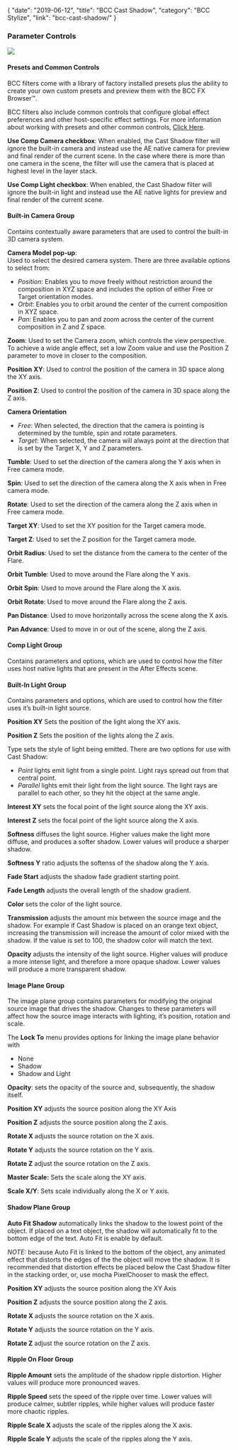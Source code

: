 {
"date": "2019-06-12",
"title": "BCC Cast Shadow",
"category": "BCC Stylize",
"link": "bcc-cast-shadow/"
}

 
### **Parameter Controls**


![](https://borisfx-com-res.cloudinary.com/image/upload//documentation/continuum/uploads/2019/10/BCC-Cast-Shadow-1024x576.jpg)
#### **Presets and Common Controls**


BCC filters come with a library of factory installed presets plus the ability to create your own custom presets and preview them with the BCC FX Browser™.


BCC filters also include common controls that configure global effect preferences and other host-specific effect settings. For more information about working with presets and other common controls, [Click Here](/documentation/continuum/bcc-common-controls/).


**Use Comp Camera checkbox**: When enabled, the Cast Shadow filter will ignore the built-in camera and instead use the AE native camera for preview and final render of the current scene. In the case where there is more than one camera in the scene, the filter will use the camera that is placed at highest level in the layer stack.


**Use Comp Light checkbox**: When enabled, the Cast Shadow filter will ignore the built-in light and instead use the AE native lights for preview and final render of the current scene. 


#### **Built-­in Camera Group**


Contains contextually aware parameters that are used to control the built-in 3D camera system.


**Camera Model pop-up**:  
Used to select the desired camera system. There are three available options to select from:


* *Position*: Enables you to move freely without restriction around the composition in XYZ space and includes the option of either Free or Target orientation modes.
* *Orbit*: Enables you to orbit around the center of the current composition in XYZ space.
* *Pan*: Enables you to pan and zoom across the center of the current composition in Z and Z space.


 **Zoom**: Used to set the Camera zoom, which controls the view perspective. To achieve a wide angle effect, set a low Zoom value and use the Position Z parameter to move in closer to the composition.


**Position** **XY**: Used to control the position of the camera in 3D space along the XY axis.


**Position Z**: Used to control the position of the camera in 3D space along the Z axis.


**Camera Orientation**


* *Free*: When selected, the direction that the camera is pointing is determined by the tumble, spin and rotate parameters.
* *Target*: When selected, the camera will always point at the direction that is set by the Target X, Y and Z parameters.


**Tumble**: Used to set the direction of the camera along the Y axis when in Free camera mode.


**Spin**: Used to set the direction of the camera along the X axis when in Free camera mode.


**Rotate**: Used to set the direction of the camera along the Z axis when in Free camera mode.


**Target XY**: Used to set the XY position for the Target camera mode.


**Target Z**: Used to set the Z position for the Target camera mode.


**Orbit Radius**: Used to set the distance from the camera to the center of the Flare.


**Orbit Tumble**: Used to move around the Flare along the Y axis.


**Orbit Spin**: Used to move around the Flare along the X axis.


**Orbit Rotate**: Used to move around the Flare along the Z axis.


**Pan Distance**: Used to move horizontally across the scene along the X axis.


**Pan Advance**: Used to move in or out of the scene, along the Z axis.


#### **Comp Light Group**


Contains parameters and options, which are used to control how the filter uses host native lights that are present in the After Effects scene.


#### Built-In Light Group


Contains parameters and options, which are used to control how the filter uses it’s built-in light source.


**Position XY** Sets the position of the light along the XY axis.  



**Position Z** Sets the position of the lights along the Z axis.  



Type sets the style of light being emitted. There are two options for use with Cast Shadow:


* *Point* lights emit light from a single point. Light rays spread out from that central point.
* *Parallel* lights emit their light from the light source. The light rays are parallel to each other, so they hit the object at the same angle.


**Interest XY** sets the focal point of the light source along the XY axis.


**Interest Z** sets the focal point of the light source along the X axis.


**Softness** diffuses the light source. Higher values make the light more diffuse, and produces a softer shadow. Lower values will produce a sharper shadow.


**Softness Y** ratio adjusts the softenss of the shadow along the Y axis.


**Fade Start** adjusts the shadow fade gradient starting point.


**Fade Length** adjusts the overall length of the shadow gradient.


**Color** sets the color of the light source.


**Transmission** adjusts the amount mix between the source image and the shadow. For example if Cast Shadow is placed on an orange text object, increasing the transmission will increase the amount of color mixed with the shadow. If the value is set to 100, the shadow color will match the text.


**Opacity** adjusts the intensity of the light source. Higher values will produce a more intense light, and therefore a more opaque shadow. Lower values will produce a more transparent shadow.


#### Image Plane Group


The image plane group contains parameters for modifying the original source image that drives the shadow. Changes to these parameters will affect how the source image interacts with lighting, it’s position, rotation and scale.


The **Lock To** menu provides options for linking the image plane behavior with 


* None
* Shadow
* Shadow and Light


**Opacity**: sets the opacity of the source and, subsequently, the shadow itself.


**Position XY** adjusts the source position along the XY Axis


**Position Z** adjusts the source position along the Z axis.


**Rotate X** adjusts the source rotation on the X axis.


**Rotate Y** adjusts the source rotation on the Y axis.


**Rotate Z** adjust the source rotation on the Z axis.


**Master Scale:** Sets the scale along the XY axis.


**Scale X/Y**: Sets scale individually along the X or Y axis.


#### Shadow Plane Group


**Auto Fit Shadow** automatically links the shadow to the lowest point of the object. If placed on a text object, the shadow will automatically fit to the bottom edge of the text. Auto Fit is enable by default. 


*NOTE:* because Auto Fit is linked to the bottom of the object, any animated effect that distorts the edges of the the object will move the shadow. It is recommended that distortion effects be placed below the Cast Shadow filter in the stacking order, or, use mocha PixelChooser to mask the effect.


**Position XY** adjusts the source position along the XY Axis


**Position Z** adjusts the source position along the Z axis.


**Rotate X** adjusts the source rotation on the X axis.


**Rotate Y** adjusts the source rotation on the Y axis.


**Rotate Z** adjust the source rotation on the Z axis.


#### Ripple On Floor Group


**Ripple Amount** sets the amplitude of the shadow ripple distortion. Higher values will produce more pronounced waves.


**Ripple Speed** sets the speed of the ripple over time. Lower values will produce calmer, subtler ripples, while higher values will produce faster more chaotic ripples.


**Ripple Scale X** adjusts the scale of the ripples along the X axis.


**Ripple Scale Y** adjusts the scale of the ripples along the Y axis.



